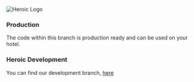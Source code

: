 ![Heroic Logo](https://i.imgur.com/itZ7UNG.png)

### Production
The code within this branch is production ready and can be used on your hotel.  

### Heroic Development
You can find our development branch, [here](https://github.com/chrismpettyjohn/Heroic)
